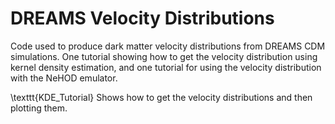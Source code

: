 # DREAMS Velocity Distributions
Code used to produce dark matter velocity distributions from DREAMS CDM simulations. One tutorial showing how to get the velocity distribution using kernel density estimation, and one tutorial for using the velocity distribution with the NeHOD emulator.

\texttt{KDE_Tutorial} Shows how to get the velocity distributions and then plotting them. 

